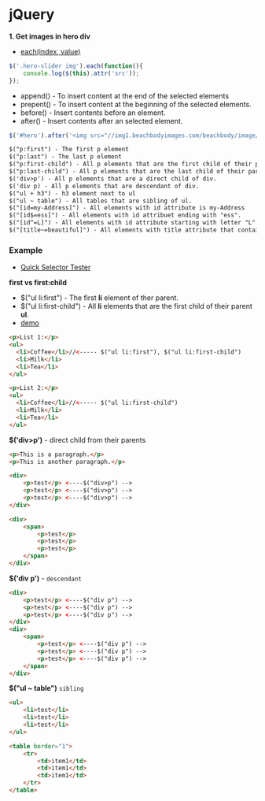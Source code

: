 # jQuery

**1. Get images in hero div**
- [each(index, value)](https://api.jquery.com/each/)

```js
$('.hero-slider img').each(function(){
    console.log($(this).attr('src'));
});
```

- append() - To insert content at the end of the selected elements
- prepent() - To insert content at the beginning of the selected elements.
- before() - Insert contents before an element.
- after() - Insert contents after an selected element.

```js
$('#hero').after('<img src="//img1.beachbodyimages.com/beachbody/image/upload/v1472595736/bbweb/homepage/header_slider_slide2_1350.jpg">');
```

```html
$("p:first") - The first p element
$("p:last") - The last p element 
$("p:first-child") - All p elements that are the first child of their parents.
$("p:last-child") - All p elements that are the last child of their parents.
$('div>p') - All p elements that are a direct child of div.
$('div p) - All p elements that are descendant of div.
$("ul + h3") - h3 element next to ul
$("ul ~ table") - All tables that are sibling of ul.
$("[id=my-Address]") - All elements with id attribute is my-Address
$("[id$=ess]") - All elements with id attribuet ending with "ess".
$("[id^=L]") - All elements with id attribute starting with letter "L".
$("[title~=beautiful]") - All elements with title attribute that contains "beautiful" string.
```


### Example
- [Quick Selector Tester](https://www.w3schools.com/jquery/trysel.asp)

**first vs first:child**
- $("ul li:first") - The first <b>li</b> element of ther parent.
- $("ul li:first-child") - All <b>li</b> elements that are the first child of their parent <b>ul</b>.
- [demo]()

```html
<p>List 1:</p>
<ul>
  <li>Coffee</li>//<----- $("ul li:first"), $("ul li:first-child")
  <li>Milk</li>
  <li>Tea</li>
</ul>

<p>List 2:</p>
<ul>
  <li>Coffee</li>//<----- $("ul li:first-child")
  <li>Milk</li>
  <li>Tea</li>
</ul>
```






**$('div>p')** - direct child from their parents
```html
<p>This is a paragraph.</p>
<p>This is another paragraph.</p>

<div>
    <p>test</p> <----$("div>p") -->
    <p>test</p> <----$("div>p") -->
    <p>test</p> <----$("div>p") -->
</div>

<div>
    <span>
        <p>test</p>
        <p>test</p>
        <p>test</p>
    </span>
</div>
```

**$('div p')** - `descendant`
```html
<div>
    <p>test</p> <----$("div p") -->
    <p>test</p> <----$("div p") -->
    <p>test</p> <----$("div p") -->
</div>
<div>
    <span>
        <p>test</p> <----$("div p") -->
        <p>test</p> <----$("div p") -->
        <p>test</p> <----$("div p") -->
    </span>
</div>
```

**$("ul ~ table")** `sibling`
```html
<ul>
    <li>test</li>
    <li>test</li>
    <li>test</li>
</ul>

<table border="1">
    <tr>
        <td>item1</td>
        <td>item1</td>
        <td>item1</td>
    </tr>
</table>
```

